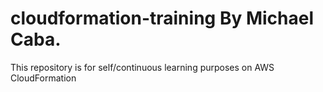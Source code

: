 # cloudformation-training By Michael Caba.
This repository is for self/continuous learning purposes on AWS CloudFormation
